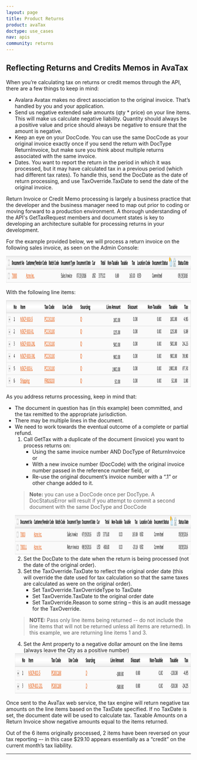 ```yaml
---
layout: page
title: Product Returns
product: avaTax
doctype: use_cases
nav: apis
community: returns
---
```

<h2>Reflecting Returns and Credits Memos in AvaTax</h2>
When you’re calculating tax on returns or credit memos through the API, there are a few things to keep in mind:
<ul>
	<li>Avalara Avatax makes no direct association to the original invoice. That’s handled by you and your application.</li>
	<li>Send us negative extended sale amounts (qty * price) on your line items. This will make us calculate negative liability. Quantity should always be a positive value and price should always be negative to ensure that the amount is negative.</li>
	<li>Keep an eye on your DocCode. You can use the same DocCode as your original invoice exactly once if you send the return with DocType ReturnInvoice, but make sure you think about multiple returns associated with the same invoice.</li>
	<li>Dates. You want to report the return in the period in which it was processed, but it may have calculated tax in a previous period (which had different tax rates). To handle this, send the DocDate as the date of return processing, and use TaxOverride.TaxDate to send the date of the original invoice.</li>
</ul>
Return Invoice or Credit Memo processing is largely a business practice that the developer and the business manager need to map out prior to coding or moving forward to a production environment. A thorough understanding of the API's GetTaxRequest members and document states is key to developing an architecture suitable for processing returns in your development.

For the example provided below, we will process a return invoice on the following sales invoice, as seen on the Admin Console:

<a href="/avatax/handling-return-invoices" target="_blank"><img class="size-full wp-image-344 " src="/images/devdot/ProductReturns_Invoice.svg" alt="Invoice" width="1455" height="73" /></a>

With the following line items:

<a href="/avatax/handling-return-invoices" target="_blank"><img class="size-full wp-image-345 " src="/images/devdot/ProductReturns_Lineitems.svg" alt="Line Items" width="1183" height="236" /></a>

As you address returns processing, keep in mind that:
<ul>
	<li>The document in question has (in this example) been committed, and the tax remitted to the appropriate jurisdiction.</li>
	<li>There may be multiple lines in the document.</li>
	<li>We need to work towards the eventual outcome of a complete or partial refund.
<ol>
	<li>Call GetTax with a duplicate of the document (invoice) you want to process returns on:
<ul>
	<li>Using the same invoice number AND DocType of ReturnInvoice or</li>
	<li>With a new invoice number (DocCode) with the original invoice number passed in the reference number field, or</li>
	<li>Re-use the original document’s invoice number with a “.1” or other change added to it.</li>
</ul>
</li>
</ol>
<blockquote><strong>Note:</strong> you can use a DocCode once per DocType. A DocStatusError will result if you attempt to commit a second document with the same DocType and DocCode</blockquote>
<a href="/avatax/handling-return-invoices" target="_blank"><img class="size-full wp-image-348 " src="/images/devdot/ProductReturns_Invoiceandreturn.svg" alt="Invoice and Return" width="1438" height="107" /></a>
<ol start="2">
	<li>Set the DocDate to the date when the return is being processed (not the date of the original order).</li>
	<li>Set the TaxOverride.TaxDate to reflect the original order date (this will override the date used for tax calculation so that the same taxes are calculated as were on the original order).
<ul>
	<li>Set TaxOverride.TaxOverrideType to TaxDate</li>
	<li>Set TaxOverride.TaxDate to the original order date</li>
	<li>Set TaxOverride.Reason to some string – this is an audit message for the TaxOverride.</li>
</ul>
</li>
</ol>
<blockquote><strong>NOTE:</strong> Pass only line items being returned -- do not include the line items that will not be returned unless all items are returned). In this example, we are returning line items 1 and 3.</blockquote>
<ol start="4">
	<li>Set the Amt property to a negative dollar amount on the line items (always leave the Qty as a positive number)</li>
</ol>
<a href="/avatax/handling-return-invoices" target="_blank"><img class="size-full wp-image-347 " src="/images/devdot/ProductReturns_Returnedlineitems.svg" alt="Returned Line Items" width="1186" height="109" /></a></li>
</ul>
Once sent to the AvaTax web service, the tax engine will return negative tax amounts on the line items based on the TaxDate specified. If no TaxDate is set, the document date will be used to calculate tax. Taxable Amounts on a Return Invoice show negative amounts equal to the items returned.

Out of the 6 items originally processed, 2 items have been reversed on your tax reporting –- in this case $29.10 appears essentially as a “credit” on the current month’s tax liability.

<hr />